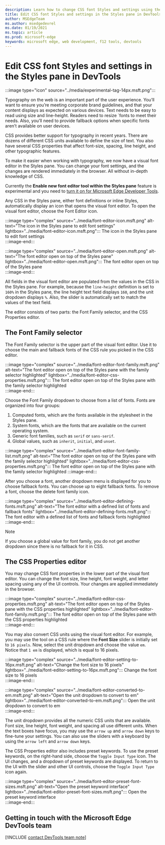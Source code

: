 ```yaml
---
description: Learn how to change CSS font Styles and settings using the Styles pane in Microsoft Edge DevTools.
title: Edit CSS font Styles and settings in the Styles pane in DevTools
author: MSEdgeTeam
ms.author: msedgedevrel
ms.date: 01/19/2021
ms.topic: article
ms.prod: microsoft-edge
keywords: microsoft edge, web development, f12 tools, devtools
---
```

# Edit CSS font Styles and settings in the Styles pane in DevTools

:::image type="icon" source="../media/experimental-tag-14px.msft.png":::  

Typography on the web is an important part of the user experience. You’ll want to ensure you’re meeting corporate brand guidelines, and that your content displays as expected on various devices. Text needs to be easy to read using size and line-height. Readers need to resize `fonts to meet their needs. Also, you’ll need to provide fallback options when specific fonts aren’t available on user devices.

CSS provides better support for typography in recent years. There are dozens of different CSS units available to define the size of text. You also have several CSS properties that affect font-size, spacing, line height, and other typographic features.

To make it easier when working with typography, we now have a visual font editor in the Styles pane. You can change your font settings, and the changes are rendered immediately in the browser. All without in-depth knowledge of CSS.

Currently the **Enable new font editor tool within the Styles pane** feature is experimental and you need to [turn it on for Microsoft Edge Developer Tools][DevtoolsExperimentalFeaturesIndexTurnOnExperimentalFeatures].  

Any CSS in the Styles pane, either font definitions or inline Styles, automatically display an icon that opens the visual font editor. To open the visual font editor, choose the Font Editor icon.

:::image type="complex" source="../media/font-editor-icon.msft.png" alt-text="The icon in the Styles pane to edit font settings" lightbox="../media/font-editor-icon.msft.png":::
   The icon in the Styles pane to edit font settings  
:::image-end:::  

:::image type="complex" source="../media/font-editor-open.msft.png" alt-text="The font editor open on top of the Styles pane" lightbox="../media/font-editor-open.msft.png":::
   The font editor open on top of the Styles pane  
:::image-end:::  

All fields in the visual font editor are populated from the values in the CSS in the Styles pane. For example, because the `line-height` definition is set to `160%` in the Styles pane, the line height text field displays `160`, and the unit dropdown displays `%`. Also, the slider is automatically set to match the values of the text field.

The editor consists of two parts: the Font Family selector, and the CSS Properties editor.

## The Font Family selector

The Font Family selector is the upper part of the visual font editor. Use it to choose the main and fallback fonts of the CSS rule you picked in the CSS editor.

:::image type="complex" source="../media/font-editor-font-family.msft.png" alt-text="The font editor open on top of the Styles pane with the family selector highlighted" lightbox="../media/font-editor-css-properties.msft.png":::
   The font editor open on top of the Styles pane with the family selector highlighted  
:::image-end:::  

Choose the Font Family dropdown to choose from a list of fonts. Fonts are organized into four groups:

1. Computed fonts, which are the fonts available in the stylesheet in the Styles pane.
1. System fonts, which are the fonts that are available on the current operating system.
1. Generic font families, such as `serif` or `sans-serif`.
1. Global values, such as `inherit`, `initial`, and `unset`.

:::image type="complex" source="../media/font-editor-font-family-list.msft.png" alt-text="The font editor open on top of the Styles pane with the family selector highlighted" lightbox="../media/font-editor-css-properties.msft.png":::
   The font editor open on top of the Styles pane with the family selector highlighted
:::image-end:::

After you choose a font, another dropdown menu is displayed for you to choose fallback fonts. You can choose up to eight fallback fonts. To remove a font, choose the delete font family icon.

:::image type="complex" source="../media/font-editor-defining-fonts.msft.png" alt-text="The font editor with a defined list of fonts and fallback fonts" lightbox="../media/font-editor-defining-fonts.msft.png":::
   The font editor with a defined list of fonts and fallback fonts highlighted  
:::image-end:::  

> [!NOTE]
> If you choose a global value for font family, you do not get another dropdown since there is no fallback for it in CSS.  

## The CSS Properties editor  

You may change CSS font properties in the lower part of the visual font editor. You can change the font size, line height, font weight, and letter spacing using any of the UI controls. Your changes are applied immediately in the browser.

:::image type="complex" source="../media/font-editor-css-properties.msft.png" alt-text="The font editor open on top of the Styles pane with the CSS properties highlighted" lightbox="../media/font-editor-font-family.msft.png":::
   The font editor open on top of the Styles pane with the CSS properties highlighted  
:::image-end:::  

You may also convert CSS units using the visual font editor. For example, you may use the tool on a CSS rule where the **Font Size** slider is initially set to `16 pixels`. Now, select the unit dropdown and choose the value `em`. Notice that `1 em` is displayed, which is equal to 16 pixels.

:::image type="complex" source="../media/font-editor-setting-to-16px.msft.png" alt-text="Change the font size to 16 pixels" lightbox="../media/font-editor-setting-to-16px.msft.png":::
   Change the font size to 16 pixels  
:::image-end:::  

:::image type="complex" source="../media/font-editor-converted-to-em.msft.png" alt-text="Open the unit dropdown to convert to em" lightbox="../media/font-editor-converted-to-em.msft.png":::
   Open the unit dropdown to convert to em  
:::image-end:::  

The unit dropdown provides all the numeric CSS units that are available. Font size, line height, font weight, and spacing all use different units. When the text boxes have focus, you may use the `arrow up` and `arrow down` keys to fine-tune your settings. You can also use the sliders with a keyboard by using the `arrow left` and `arrow down` keys.

The CSS Properties editor also includes preset keywords. To use the preset keywords, on the right-hand side, choose the `Toggle Input Type` icon. The UI changes, and a dropdown of preset keywords are displayed. To return to the UI with the slider and other UI controls, choose the `Toggle Input Type` icon again.

:::image type="complex" source="../media/font-editor-preset-font-sizes.msft.png" alt-text="Open the preset keyword interface" lightbox="../media/font-editor-preset-font-sizes.msft.png":::
   Open the preset keyword interface  
:::image-end:::  

## Getting in touch with the Microsoft Edge DevTools team  

[!INCLUDE [contact DevTools team note](../includes/contact-devtools-team-note.md)]  

<!-- links -->  

[DevtoolsIndex]: ../index.md "Microsoft Edge (Chromium) Developer Tools | Microsoft Docs"  
[DevtoolsExperimentalFeaturesIndex]: ../experimental-features/index.md "Experimental features | Microsoft Docs"  
[DevtoolsExperimentalFeaturesIndexTurnOnExperimentalFeatures]: ../experimental-features/index.md#turn-on-experimental-features "Turn on experimental features - Experimental features | Microsoft Docs"  
